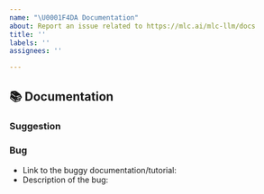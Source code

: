 ```yaml
---
name: "\U0001F4DA Documentation"
about: Report an issue related to https://mlc.ai/mlc-llm/docs
title: ''
labels: ''
assignees: ''

---
```


## 📚 Documentation

### Suggestion
<!-- Please leave your general suggestion to our documentation here. -->

### Bug
- Link to the buggy documentation/tutorial: 
- Description of the bug:
